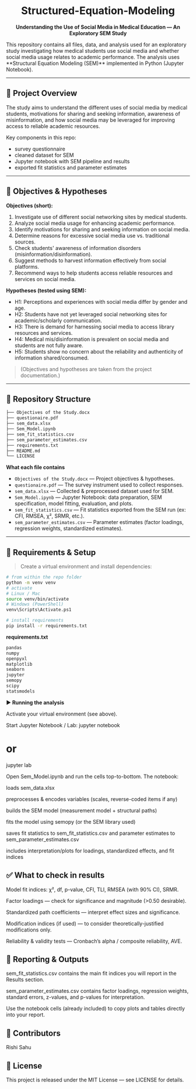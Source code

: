 <!-- Banner -->
<h1 align="center">Structured-Equation-Modeling</h1>
<p align="center">
  <b>Understanding the Use of Social Media in Medical Education — An Exploratory SEM Study</b>  
</p>
This repository contains all files, data, and analysis used for an exploratory study investigating how medical students use social media and whether social media usage relates to academic performance. The analysis uses **Structural Equation Modeling (SEM)** implemented in Python (Jupyter Notebook).

---

## 📌 Project Overview

The study aims to understand the different uses of social media by medical students, motivations for sharing and seeking information, awareness of misinformation, and how social media may be leveraged for improving access to reliable academic resources.

Key components in this repo:
- survey questionnaire
- cleaned dataset for SEM
- Jupyter notebook with SEM pipeline and results
- exported fit statistics and parameter estimates

---

## 🎯 Objectives & Hypotheses

**Objectives (short):**
1. Investigate use of different social networking sites by medical students.  
2. Analyze social media usage for enhancing academic performance.  
3. Identify motivations for sharing and seeking information on social media.  
4. Determine reasons for excessive social media use vs. traditional sources.  
5. Check students' awareness of information disorders (misinformation/disinformation).  
6. Suggest methods to harvest information effectively from social platforms.  
7. Recommend ways to help students access reliable resources and services on social media.

**Hypotheses (tested using SEM):**
- H1: Perceptions and experiences with social media differ by gender and age.  
- H2: Students have not yet leveraged social networking sites for academic/scholarly communication.  
- H3: There is demand for harnessing social media to access library resources and services.  
- H4: Medical mis/disinformation is prevalent on social media and students are not fully aware.  
- H5: Students show no concern about the reliability and authenticity of information shared/consumed.

> (Objectives and hypotheses are taken from the project documentation.)

---

## 📂 Repository Structure
```bash
├── Objectives of the Study.docx
├── questionaire.pdf
├── sem_data.xlsx
├── Sem_Model.ipynb
├── sem_fit_statistics.csv
├── sem_parameter_estimates.csv
├── requirements.txt
├── README.md
└── LICENSE
```


**What each file contains**
- `Objectives of the Study.docx` — Project objectives & hypotheses.  
- `questionaire.pdf` — The survey instrument used to collect responses.  
- `sem_data.xlsx` — Collected & preprocessed dataset used for SEM.  
- `Sem_Model.ipynb` — Jupyter Notebook: data preparation, SEM specification, model fitting, evaluation, and plots.  
- `sem_fit_statistics.csv` — Fit statistics exported from the SEM run (ex: CFI, RMSEA, χ², SRMR, etc.).  
- `sem_parameter_estimates.csv` — Parameter estimates (factor loadings, regression weights, standardized estimates).

---

## 🧰 Requirements & Setup

> Create a virtual environment and install dependencies:

```bash
# from within the repo folder
python -m venv venv
# activate
# Linux / Mac
source venv/bin/activate
# Windows (PowerShell)
venv\Scripts\Activate.ps1

# install requirements
pip install -r requirements.txt
```

**requirements.txt** 
```bash
pandas
numpy
openpyxl
matplotlib
seaborn
jupyter
semopy 
scipy
statsmodels
```

**▶️ Running the analysis**

Activate your virtual environment (see above).

Start Jupyter Notebook / Lab:
jupyter notebook
# or
jupyter lab

Open Sem_Model.ipynb and run the cells top-to-bottom. The notebook:

loads sem_data.xlsx

preprocesses & encodes variables (scales, reverse-coded items if any)

builds the SEM model (measurement model + structural paths)

fits the model using semopy (or the SEM library used)

saves fit statistics to sem_fit_statistics.csv and parameter estimates to sem_parameter_estimates.csv

includes interpretation/plots for loadings, standardized effects, and fit indices

## ✅ What to check in results

Model fit indices: χ², df, p-value, CFI, TLI, RMSEA (with 90% CI), SRMR.

Factor loadings — check for significance and magnitude (>0.50 desirable).

Standardized path coefficients — interpret effect sizes and significance.

Modification indices (if used) — to consider theoretically-justified modifications only.

Reliability & validity tests — Cronbach’s alpha / composite reliability, AVE.

## 📝 Reporting & Outputs

sem_fit_statistics.csv contains the main fit indices you will report in the Results section.

sem_parameter_estimates.csv contains factor loadings, regression weights, standard errors, z-values, and p-values for interpretation.

Use the notebook cells (already included) to copy plots and tables directly into your report.

## 🤝 Contributors
Rishi Sahu 

## 📜 License

This project is released under the MIT License — see LICENSE for details.